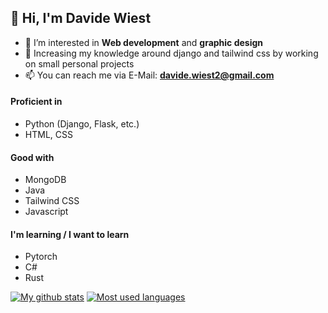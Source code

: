 ## 👋 Hi, I'm Davide Wiest
- 👀 I’m interested in **Web development** and **graphic design**
- 🌱 Increasing my knowledge around django and tailwind css by working on small personal projects
- 📫 You can reach me via E-Mail: **[davide.wiest2@gmail.com](mailto:davide.wiest2@gmail.com)**

#### Proficient in
- Python (Django, Flask, etc.)
- HTML, CSS

#### Good with
- MongoDB
- Java
- Tailwind CSS
- Javascript

#### I'm learning / I want to learn
- Pytorch
- C#
- Rust


[![My github stats](https://github-readme-stats.vercel.app/api?username=DavideWiest&theme=tokyonight)](https://github.com/anuraghazra/github-readme-stats)
[![Most used languages](https://github-readme-stats.vercel.app/api/top-langs/?username=DavideWiest&langs_count=8&theme=tokyonight)](https://github.com/anuraghazra/github-readme-stats)
